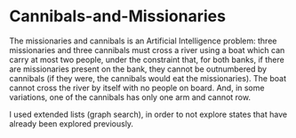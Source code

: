 # Cannibals-and-Missionaries

The missionaries and cannibals is an Artificial Intelligence problem: three missionaries and three cannibals must cross a river using a boat which can carry at most two people, under the constraint that, for both banks, if there are missionaries present on the bank, they cannot be outnumbered by cannibals (if they were, the cannibals would eat the missionaries). The boat cannot cross the river by itself with no people on board. And, in some variations, one of the cannibals has only one arm and cannot row.

I used extended lists (graph search), in order to not explore states that have already been explored previously.
